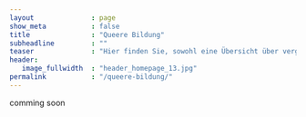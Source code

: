 ```yaml
---
layout              : page
show_meta           : false
title               : "Queere Bildung"
subheadline         : ""
teaser              : "Hier finden Sie, sowohl eine Übersicht über vergangene Veranstaltungen und gehaltene Seminare, als auch die für die zukunft geplanten und mein allgemeines Angebot."
header:
   image_fullwidth  : "header_homepage_13.jpg"
permalink           : "/queere-bildung/"
---
```

comming soon
